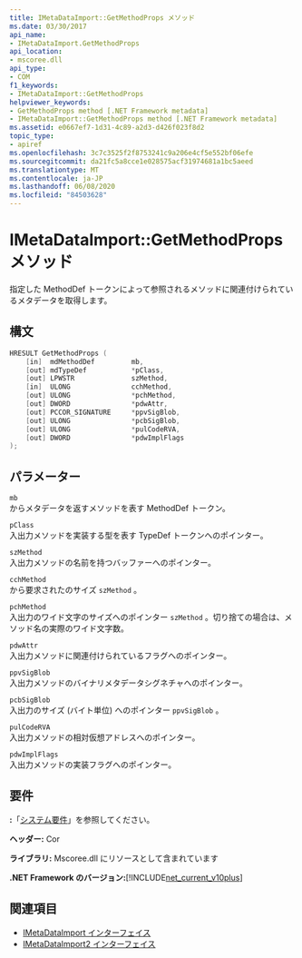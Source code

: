 ```yaml
---
title: IMetaDataImport::GetMethodProps メソッド
ms.date: 03/30/2017
api_name:
- IMetaDataImport.GetMethodProps
api_location:
- mscoree.dll
api_type:
- COM
f1_keywords:
- IMetaDataImport::GetMethodProps
helpviewer_keywords:
- GetMethodProps method [.NET Framework metadata]
- IMetaDataImport::GetMethodProps method [.NET Framework metadata]
ms.assetid: e0667ef7-1d31-4c89-a2d3-d426f023f8d2
topic_type:
- apiref
ms.openlocfilehash: 3c7c3525f2f8753241c9a206e4cf5e552bf06efe
ms.sourcegitcommit: da21fc5a8cce1e028575acf31974681a1bc5aeed
ms.translationtype: MT
ms.contentlocale: ja-JP
ms.lasthandoff: 06/08/2020
ms.locfileid: "84503628"
---
```

# <a name="imetadataimportgetmethodprops-method"></a>IMetaDataImport::GetMethodProps メソッド
指定した MethodDef トークンによって参照されるメソッドに関連付けられているメタデータを取得します。  
  
## <a name="syntax"></a>構文  
  
```cpp  
HRESULT GetMethodProps (  
    [in]  mdMethodDef         mb,  
    [out] mdTypeDef           *pClass,  
    [out] LPWSTR              szMethod,  
    [in]  ULONG               cchMethod,  
    [out] ULONG               *pchMethod,  
    [out] DWORD               *pdwAttr,  
    [out] PCCOR_SIGNATURE     *ppvSigBlob,  
    [out] ULONG               *pcbSigBlob,  
    [out] ULONG               *pulCodeRVA,  
    [out] DWORD               *pdwImplFlags  
);  
```  
  
## <a name="parameters"></a>パラメーター  
 `mb`  
 からメタデータを返すメソッドを表す MethodDef トークン。  
  
 `pClass`  
 入出力メソッドを実装する型を表す TypeDef トークンへのポインター。  
  
 `szMethod`  
 入出力メソッドの名前を持つバッファーへのポインター。  
  
 `cchMethod`  
 から要求されたのサイズ `szMethod` 。  
  
 `pchMethod`  
 入出力のワイド文字のサイズへのポインター `szMethod` 。切り捨ての場合は、メソッド名の実際のワイド文字数。  
  
 `pdwAttr`  
 入出力メソッドに関連付けられているフラグへのポインター。  
  
 `ppvSigBlob`  
 入出力メソッドのバイナリメタデータシグネチャへのポインター。  
  
 `pcbSigBlob`  
 入出力のサイズ (バイト単位) へのポインター `ppvSigBlob` 。  
  
 `pulCodeRVA`  
 入出力メソッドの相対仮想アドレスへのポインター。  
  
 `pdwImplFlags`  
 入出力メソッドの実装フラグへのポインター。  
  
## <a name="requirements"></a>要件  
 **:**「[システム要件](../../get-started/system-requirements.md)」を参照してください。  
  
 **ヘッダー:** Cor  
  
 **ライブラリ:** Mscoree.dll にリソースとして含まれています  
  
 **.NET Framework のバージョン:**[!INCLUDE[net_current_v10plus](../../../../includes/net-current-v10plus-md.md)]  
  
## <a name="see-also"></a>関連項目

- [IMetaDataImport インターフェイス](imetadataimport-interface.md)
- [IMetaDataImport2 インターフェイス](imetadataimport2-interface.md)
